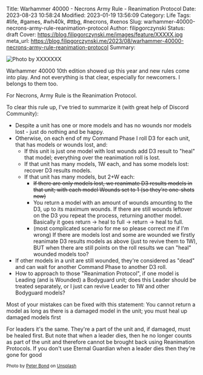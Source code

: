 Title: Warhammer 40000 - Necrons Army Rule - Reanimation Protocol
Date: 2023-08-23 10:58:24
Modified: 2023-01-19 13:56:09
Category: Life
Tags: #life, #games, #wh40k, #ttbg, #necrons, #xenos
Slug: warhammer-40000-necrons-army-rule-reanimation-protocol
Author: filipgorczynski
Status: draft
Cover: https://blog.filipgorczynski.me/images/feature/XXXXX.jpg
meta_url: https://blog.filipgorczynski.me/2023/08/warhammer-40000-necrons-army-rule-reanimation-protocol
Summary: 

![Photo by XXXXXXX](https://blog.filipgorczynski.me/images/feature/peter-bond-KfvknMhkmw0.jpg)

Warhammer 40000 10th edition showed up this year and new rules come into play. And not everything is that clear, especially for newcomers. I belongs to them too.

For Necrons, Army Rule is the Reanimation Protocol.

To clear this rule up, I've tried to summarize it (with great help of Discord Community):

- Despite a unit has one or more models and has no wounds nor models lost - just do nothing and be happy.
- Otherwise, on each end of my Command Phase I roll D3 for each unit, that has models or wounds lost, and:
  - If this unit is just one model with lost wounds add D3 result to "heal" that model; everything over the reanimation roll is lost.
  - If that unit has many models, 1W each, and has some models lost: recover D3 results models.
  - If that unit has many models, but 2+W each:
    - ~~If there are only models lost, we reanimate D3 results models in that unit; with each model Wounds set to 1 (so they're one-shots now)~~
    - You return a model with an amount of wounds amounting to the D3, up to its maximum wounds. If there are still wounds leftover on the D3 you repeat the process, returning another model. Basically it goes return -> heal to full -> return -> heal to full.
    - (most complicated scenario for me so please correct me if I'm wrong) If there are models lost and some are wounded we firstly reanimate D3 results models as above (just to revive them to 1W), BUT when there are still points on the roll results we can "heal" wounded models too?
- If other models in a unit are still wounded, they're considered as "dead" and can wait for another Command Phase to another D3 roll.
- How to approach to those "Reanimation Protocol", if one model is Leading (and is Wounded) a Bodyguard unit; does this Leader should be treated separately, or I just can revive Leader to 1W and other Bodyguard models?


Most of your mistakes can be fixed with this statement: You cannot return a model as long as there is a damaged model in the unit; you must heal up damaged models first


For leaders it's the same. They're a part of the unit and, if damaged, must be healed first. But note that when a leader dies, then he no longer counts as part of the unit and therefore cannot be brought back using Reanimation Protocols. If you don't use Eternal Guardian when a leader dies then they're gone for good


<small class="unsplash-reference">
    Photo by <a href="https://unsplash.com/@pvsbond?utm_source=unsplash&utm_medium=referral&utm_content=creditCopyText">Peter Bond</a> on <a href="https://unsplash.com/photos/KfvknMhkmw0?utm_source=unsplash&utm_medium=referral&utm_content=creditCopyText">Unsplash</a>
</small>
